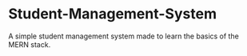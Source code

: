 # Student-Management-System
A simple student management system made to learn the basics of the MERN stack.
